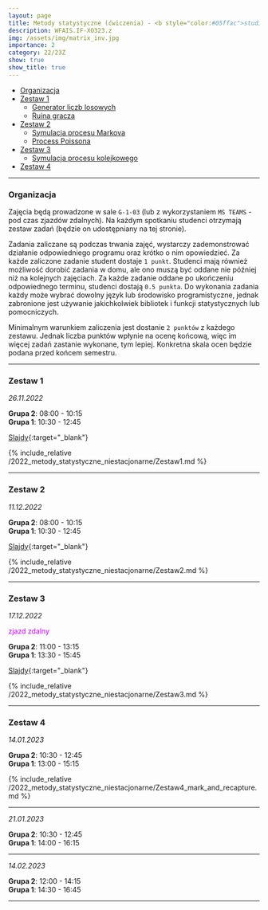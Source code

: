 ```yaml
---
layout: page
title: Metody statystyczne (ćwiczenia) - <b style="color:#05ffac">studia niestacjonarne</b> 
description: WFAIS.IF-XO323.z
img: /assets/img/matrix_inv.jpg
importance: 2
category: 22/23Z
show: true
show_title: true
---
```


<!-- no toc --> 
- [Organizacja](#organizacja)
- [Zestaw 1](#zestaw-1)
    - [Generator liczb losowych](#generator-liczb-losowych)
    - [Ruina gracza](#ruina-gracza)
- [Zestaw 2](#zestaw-2)
    - [Symulacja procesu Markova](#symulacja-procesu-markova)
    - [Process Poissona](#process-poissona)
- [Zestaw 3](#zestaw-3)
    - [Symulacja procesu kolejkowego](#symulacja-procesu-kolejkowego)
- [Zestaw 4](#zestaw-4)

---

### **Organizacja**

Zajęcia będą prowadzone w sale `G-1-03` (lub z wykorzystaniem `MS TEAMS` - pod czas zjazdów zdalnych).
Na każdym spotkaniu studenci otrzymają zestaw zadań (będzie on udostępniany na tej stronie). 


Zadania zaliczane są podczas trwania zajęć, wystarczy zademonstrować działanie odpowiedniego programu oraz krótko o nim opowiedzieć. Za każde zaliczone zadanie student dostaje `1 punkt`.
Studenci mają również możliwość dorobić zadania w domu, ale ono muszą być oddane nie później niż na kolejnych zajęciach. Za każde zadanie oddane po ukończeniu odpowiednego terminu, studenci dostają `0.5 punkta`.
Do wykonania zadania każdy może wybrać dowolny język lub środowisko programistyczne, jednak zabronione jest używanie jakichkolwiek bibliotek i funkcji statystycznych lub pomocniczych.

Minimalnym warunkiem zaliczenia jest dostanie `2 punktów` z każdego zestawu. Jednak liczba punktów wpłynie na ocenę końcową, więc im więcej zadań zastanie wykonane, tym lepiej. Konkretna skala ocen będzie podana przed końcem semestru.

---

### **Zestaw 1**

*26.11.2022*

**Grupa 2**: 08:00 - 10:15  
**Grupa 1**: 10:30 - 12:45

[Slajdy](/teaching/2022_metody_statystyczne_niestacjonarne/1_Urbanevych_2022.pdf){:target="_blank"}

{% include_relative /2022_metody_statystyczne_niestacjonarne/Zestaw1.md %}

---

### **Zestaw 2**

*11.12.2022*

**Grupa 2**: 08:00 - 10:15  
**Grupa 1**: 10:30 - 12:45

<!-- Process Markova + Poisson -->

[Slajdy](/teaching/2022_metody_statystyczne_niestacjonarne/2_Urbanevych_2022.pdf){:target="_blank"}

{% include_relative /2022_metody_statystyczne_niestacjonarne/Zestaw2.md %}


---

### **Zestaw 3**

*17.12.2022*

<span style="color:#cc00ff"> zjazd zdalny </span>

**Grupa 2**: 11:00 - 13:15  
**Grupa 1**: 13:30 - 15:45

<!-- Proces Kolejkowy -->

[Slajdy](/teaching/2022_metody_statystyczne_niestacjonarne/3_Urbanevych_2022.pdf){:target="_blank"}

{% include_relative /2022_metody_statystyczne_niestacjonarne/Zestaw3.md %}


---

### **Zestaw 4**

*14.01.2023*

**Grupa 2**: 10:30 - 12:45  
**Grupa 1**: 13:00 - 15:15

{% include_relative /2022_metody_statystyczne_niestacjonarne/Zestaw4_mark_and_recapture.md %}


---

*21.01.2023*

**Grupa 2**: 10:30 - 12:45  
**Grupa 1**: 14:00 - 16:15

<!-- Kolokwium -->

<!-- Population size estimation (Bayes) ?
    Card game (BlackJack)  ?-->
<!-- Proces Kolejkowy (paralelny konsekwentny)  ? -->

---

*14.02.2023*

**Grupa 2**: 12:00 - 14:15  
**Grupa 1**: 14:30 - 16:45

<!-- Konsultacja / oddanie zadań -->

---